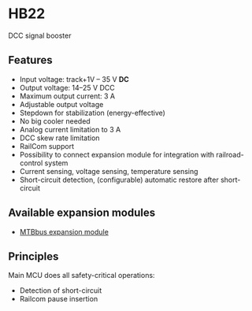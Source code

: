 HB22
====

DCC signal booster

## Features

* Input voltage: track+1V – 35 V **DC**
* Output voltage: 14–25 V DCC
* Maximum output current: 3 A
* Adjustable output voltage
* Stepdown for stabilization (energy-effective)
* No big cooler needed
* Analog current limitation to 3 A
* DCC skew rate limitation
* RailCom support
* Possibility to connect expansion module for integration with railroad-control system
* Current sensing, voltage sensing, temperature sensing
* Short-circuit detection, (configurable) automatic restore after short-circuit

## Available expansion modules

- [MTBbus expansion module](exp-mtb)

## Principles

Main MCU does all safety-critical operations:

* Detection of short-circuit
* Railcom pause insertion
